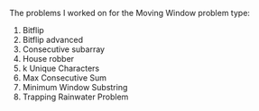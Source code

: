 The problems I worked on for the Moving Window problem type: 

1. Bitflip
2. Bitflip advanced
3. Consecutive subarray
4. House robber
5. k Unique Characters
6. Max Consecutive Sum
7. Minimum Window Substring
8. Trapping Rainwater Problem